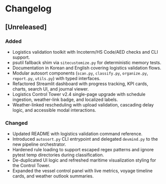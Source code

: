 # Changelog

## [Unreleased]
### Added
- Logistics validation toolkit with Incoterm/HS Code/AED checks and CLI support.
- psutil fallback shim via `sitecustomize.py` for deterministic memory tests.
- Documentation in Korean and English covering logistics validation flows.
- Modular autosort components (`scan.py`, `classify.py`, `organize.py`, `report.py`, `utils.py`) with typed interfaces.
- Refactored Streamlit dashboard with progress tracking, KPI cards, charts, search UI, and journal viewer.
- Logistics Control Tower v2.4 single-page upgrade with schedule ingestion, weather-link badge, and localized labels.
- Weather-linked rescheduling with upload validation, cascading delay logic, and accessible modal interactions.

### Changed
- Updated README with logistics validation command reference.
- Introduced `autosort.py` CLI entrypoint and delegated `devmind.py` to the new pipeline orchestrator.
- Hardened rule loading to support escaped regex patterns and ignore pytest temp directories during classification.
- De-duplicated UI logic and refreshed maritime visualization styling for the Control Tower.
- Expanded the vessel control panel with live metrics, voyage timeline cards, and weather outlook summaries.
